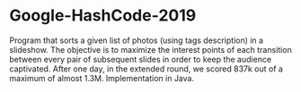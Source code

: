# Google-HashCode-2019
Program that sorts a given list of photos (using tags description) in a slideshow. The objective is to maximize the interest points of each transition between every pair of subsequent slides in order to keep the audience captivated. After one day, in the extended round, we scored 837k out of a maximum of almost 1.3M. Implementation in Java.
